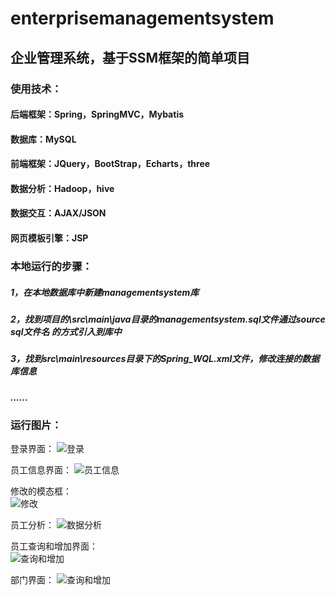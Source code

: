 # enterprisemanagementsystem
## 企业管理系统，基于SSM框架的简单项目
### 使用技术：
#### 后端框架：Spring，SpringMVC，Mybatis
#### 数据库：MySQL
#### 前端框架：JQuery，BootStrap，Echarts，three
#### 数据分析：Hadoop，hive
#### 数据交互：AJAX/JSON
#### 网页模板引擎：JSP  

### 本地运行的步骤：
##### 1，在本地数据库中新建managementsystem库  
##### 2，找到项目的\src\main\java目录的managementsystem.sql文件通过source sql文件名 的方式引入到库中  
##### 3，找到src\main\resources目录下的Spring_WQL.xml文件，修改连接的数据库信息  
##### ......

### 运行图片：
登录界面：
![登录](http://wql.luoqin.ltd/wp-content/uploads/2021/02/1.1.png)  
  
员工信息界面： 
![员工信息](http://wql.luoqin.ltd/wp-content/uploads/2021/02/1.2.png)  

修改的模态框：  
![修改](http://wql.luoqin.ltd/wp-content/uploads/2021/02/1.8.png)  

员工分析：
![数据分析](http://wql.luoqin.ltd/wp-content/uploads/2021/02/1.6.png)  

员工查询和增加界面：  
![查询和增加](http://wql.luoqin.ltd/wp-content/uploads/2021/02/1.3.png)  

部门界面：
![查询和增加](http://wql.luoqin.ltd/wp-content/uploads/2021/02/1.4.png)  
























